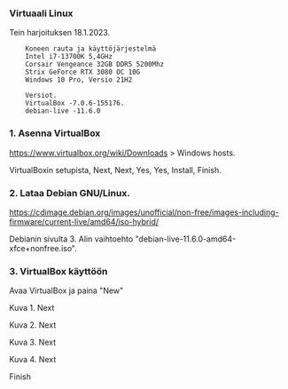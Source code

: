 ### Virtuaali Linux
Tein harjoituksen 18.1.2023.

        Koneen rauta ja käyttöjärjestelmä
        Intel i7-13700K 5,4GHz
        Corsair Vengeance 32GB DDR5 5200Mhz
        Strix GeForce RTX 3080 OC 10G
        Windows 10 Pro, Versio 21H2
        
        Versiot. 
        VirtualBox -7.0.6-155176.
        debian-live -11.6.0
        

### 1. Asenna VirtualBox
https://www.virtualbox.org/wiki/Downloads > Windows hosts.

VirtualBoxin setupista, Next, Next, Yes, Yes, Install, Finish. 

### 2. Lataa Debian GNU/Linux.
https://cdimage.debian.org/images/unofficial/non-free/images-including-firmware/current-live/amd64/iso-hybrid/

Debianin sivulta 3. Alin vaihtoehto "debian-live-11.6.0-amd64-xfce+nonfree.iso".

### 3. VirtualBox käyttöön
Avaa VirtualBox ja paina "New"

Kuva 1. 
Next

Kuva 2.
Next

Kuva 3. 
Next

Kuva 4.
Next

Finish

